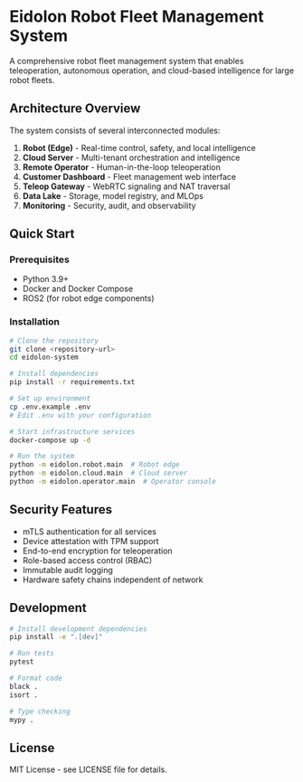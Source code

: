 # Eidolon Robot Fleet Management System

A comprehensive robot fleet management system that enables teleoperation, autonomous operation, and cloud-based intelligence for large robot fleets.

## Architecture Overview

The system consists of several interconnected modules:

1. **Robot (Edge)** - Real-time control, safety, and local intelligence
2. **Cloud Server** - Multi-tenant orchestration and intelligence
3. **Remote Operator** - Human-in-the-loop teleoperation
4. **Customer Dashboard** - Fleet management web interface
5. **Teleop Gateway** - WebRTC signaling and NAT traversal
6. **Data Lake** - Storage, model registry, and MLOps
7. **Monitoring** - Security, audit, and observability

## Quick Start

### Prerequisites
- Python 3.9+
- Docker and Docker Compose
- ROS2 (for robot edge components)

### Installation

```bash
# Clone the repository
git clone <repository-url>
cd eidolon-system

# Install dependencies
pip install -r requirements.txt

# Set up environment
cp .env.example .env
# Edit .env with your configuration

# Start infrastructure services
docker-compose up -d

# Run the system
python -m eidolon.robot.main  # Robot edge
python -m eidolon.cloud.main  # Cloud server
python -m eidolon.operator.main  # Operator console
```

## Security Features

- mTLS authentication for all services
- Device attestation with TPM support
- End-to-end encryption for teleoperation
- Role-based access control (RBAC)
- Immutable audit logging
- Hardware safety chains independent of network

## Development

```bash
# Install development dependencies
pip install -e ".[dev]"

# Run tests
pytest

# Format code
black .
isort .

# Type checking
mypy .
```

## License

MIT License - see LICENSE file for details.
